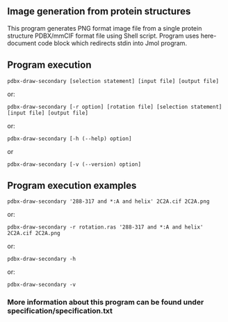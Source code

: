 ## Image generation from protein structures

This program generates PNG format image file from a single protein structure PDBX/mmCIF format file using Shell script. Program uses here-document code block which redirects stdin into Jmol program. 

## Program execution
```
pdbx-draw-secondary [selection statement] [input file] [output file]
```
or:
```
pdbx-draw-secondary [-r option] [rotation file] [selection statement] [input file] [output file]
```
or:
```
pdbx-draw-secondary [-h (--help) option]
```
or
```
pdbx-draw-secondary [-v (--version) option]
```

## Program execution examples
```
pdbx-draw-secondary '288-317 and *:A and helix' 2C2A.cif 2C2A.png
```
or:
```
pdbx-draw-secondary -r rotation.ras '288-317 and *:A and helix' 2C2A.cif 2C2A.png
```
or:
```
pdbx-draw-secondary -h
```
or: 
```
pdbx-draw-secondary -v
```

### More information about this program can be found under specification/specification.txt
